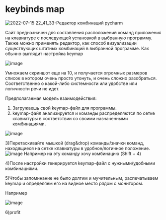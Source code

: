 # keybinds map

![2022-07-15 22_41_33-Редактор комбинаций pycharm](https://user-images.githubusercontent.com/83884504/179299560-5ea5cc47-4877-4411-8b7b-2c0f409486f6.png)


Сайт предназначен для составления расположений команд приложения на клавиатуре с последующей установкой в выбранную программу. 
Также можно применять редактор, как способ визуализации существующих штатных комбинаций в выбранной программе.
Как обычно выглядит настройка keymap

![image](https://user-images.githubusercontent.com/83884504/178107126-2b3efba1-7838-4998-9c79-ecc5332d4f55.png)

Умножаем скриншот еще на 10, и получается огромных размеров список в котором очень просто утонуть, и очень сложно разобраться. 
Соответственно о какой-либо системности или удобстве или логичности речи не идет. 

Предполагаемая модель взаимодействия:
1) Загружаешь свой keymap-файл для программы.
2) keymap-файл анализируется и команды распределяются по сетке клавиатуры в соответствии со своими назначенными комбинациями.

![image](https://user-images.githubusercontent.com/83884504/178106341-3d7b71cf-f338-422d-a358-b421f37097ab.png)

3)Перетаскивайте мышкой (drag&drop) команды/значки команд, находящиеся на сетке клавиатуры в удобное/логичное положение.
![image](https://user-images.githubusercontent.com/83884504/178107186-2d3eb15e-05fe-4f58-b84b-4920b782c5a3.png) Например на эту команду хочу комбинацию (Shift + 4)

4)После настройки генерируется keymap-файл с нужными/удобными комбинациями.

5)Чтобы запоминание не было долгим и мучительным, распечатываем keymap и определяем его на видное место рядом с монитором.

Например

![image](https://user-images.githubusercontent.com/83884504/178106960-82504b81-afb4-484c-ad4d-002c721423f1.png)


6)profit
